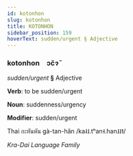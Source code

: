 ```yaml
---
id: kotonhon
slug: kotonhon
title: KOTONHON
sidebar_position: 159
hoverText: sudden/urgent § Adjective
---
```


### kotonhon&emsp;<span kind="abugida">ɔc̃ɂ̃</span>

*sudden/urgent* **§** Adjective

**Verb**: to be sudden/urgent

**Noun**: suddenness/urgency

**Modifier**: sudden/urgent

Thai กะทันหัน gà-tan-hǎn /ka˨˩.tʰan˧.han˩˩˦/

*Kra-Dai Language Family*
